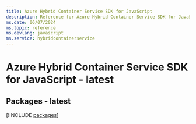 ```yaml
---
title: Azure Hybrid Container Service SDK for JavaScript
description: Reference for Azure Hybrid Container Service SDK for JavaScript
ms.date: 06/07/2024
ms.topic: reference
ms.devlang: javascript
ms.service: hybridcontainerservice
---
```

# Azure Hybrid Container Service SDK for JavaScript - latest
## Packages - latest
[!INCLUDE [packages](hybrid-container-service-index.md)]